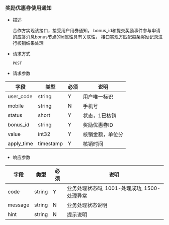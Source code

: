 
### <a name="callback_use"><font color="#33333">奖励优惠券使⽤通知</font></a>

* 描述

  合作⽅实现该接⼝，接受⽤户⽤券通知。
  bonus_id和提交奖励事件参与申请的应答消息bonus节点的id属性具有关联性，
  接⼝实现⽅匹配每条奖励记录进⾏核销结果处理

* 请求方式

  ``` POST ```

* 请求参数

| 字段       | 类型      | 必须 | 说明             |
| ---------- | --------- | ---- | ---------------- |
| user_code  | string    | Y    | ⽤户唯⼀标识     |
| mobile     | string    | N    | ⼿机号           |
| status     | short     | Y    | 状态，1已核销    |
| bonus_id   | string    | Y    | 奖励优惠券ID     |
| value      | int32     | Y    | 核销⾦额，单位分 |
| apply_time | timestamp | Y    | 核销时间         |

* 响应参数

| 字段    | 类型   | 必须 | 说明             |
| ------- | ------ | ---- | ---------------- |
| code    | string | Y    | 业务处理状态码, 1001-处理成功, 1500-处理异常   |
| message | string | N    | 业务处理状态说明 |
| hint    | string | N    | 提示说明         |
